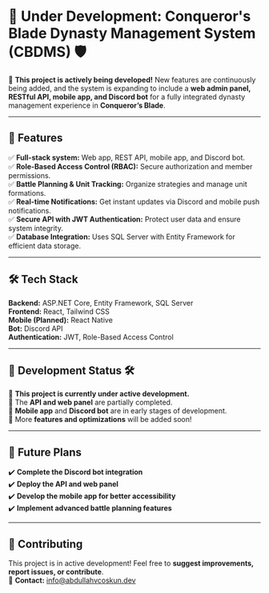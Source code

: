 # 🚧 Under Development: Conqueror's Blade Dynasty Management System (CBDMS) 🛡️

🚀 **This project is actively being developed!** New features are continuously being added, and the system is expanding to include a **web admin panel, RESTful API, mobile app, and Discord bot** for a fully integrated dynasty management experience in **Conqueror’s Blade**.

---

## 🚀 Features
✅ **Full-stack system:** Web app, REST API, mobile app, and Discord bot.  
✅ **Role-Based Access Control (RBAC):** Secure authorization and member permissions.  
✅ **Battle Planning & Unit Tracking:** Organize strategies and manage unit formations.  
✅ **Real-time Notifications:** Get instant updates via Discord and mobile push notifications.  
✅ **Secure API with JWT Authentication:** Protect user data and ensure system integrity.  
✅ **Database Integration:** Uses SQL Server with Entity Framework for efficient data storage.  

---

## 🛠️ Tech Stack
**Backend:** ASP.NET Core, Entity Framework, SQL Server  
**Frontend:** React, Tailwind CSS  
**Mobile (Planned):** React Native  
**Bot:** Discord API  
**Authentication:** JWT, Role-Based Access Control  

---

## 📌 Development Status 🛠️
🚧 **This project is currently under active development.**  
🔹 The **API and web panel** are partially completed.  
🔹 **Mobile app** and **Discord bot** are in early stages of development.  
🔹 More **features and optimizations** will be added soon!  

---

## 📌 Future Plans  
✔️ **Complete the Discord bot integration**  
✔️ **Deploy the API and web panel**  
✔️ **Develop the mobile app for better accessibility**  
✔️ **Implement advanced battle planning features**  

---

## 🤝 Contributing  
This project is in active development! Feel free to **suggest improvements, report issues, or contribute**.  
📧 **Contact:** info@abdullahvcoskun.dev  
